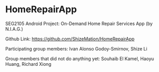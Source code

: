 # HomeRepairApp
SEG2105 Android Project: On-Demand Home Repair Services App (by N.I.A.G.)

Github Link: https://github.com/ShizeMation/HomeRepairApp

Participating group members:
  Ivan Alonso Godoy-Smirnov,
  Shize Li
  
Group members that did not do anything yet:
  Souhaib El Kamel,
  Haoyu Huang,
  Richard Xiong
  
